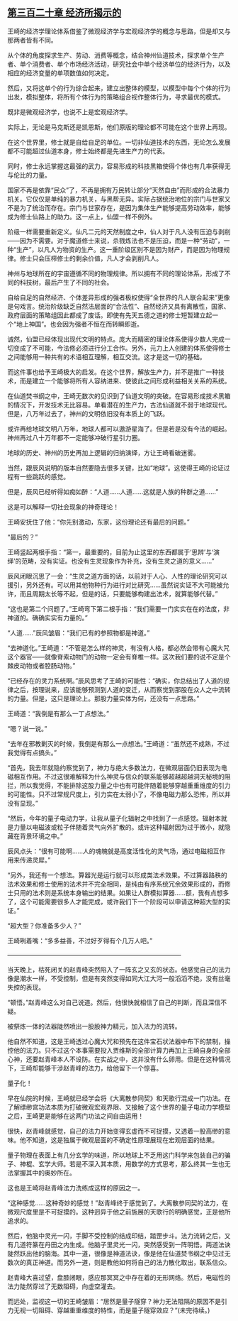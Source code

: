 ## [第三百二十章 经济所揭示的](https://www.xxbiquge.com/11_11207/8987588.html)


  王崎的经济学理论体系借鉴了微观经济学与宏观经济学的概念与思路，但是却又与那两者皆有不同。

  从个体的角度探求生产、劳动、消费等概念，结合神州仙道技术，探求单个生产者、单个消费者、单个市场经济活动，研究社会中单个经济单位的经济行为，以及相应的经济变量的单项数值如何决定。

  然后，又将这单个的行为综合起来，建立出整体的模型，以模型中每个个体的行为出发，模拟整体，将所有个体行为的策略组合视作整体行为，寻求最优的模式。

  既非是微观经济学，也说不上是宏观经济学。

  实际上，无论是马克斯还是凯恩斯，他们原版的理论都不可能在这个世界上再现。

  在这个世界里，修士就是自给自足的单位。一切非仙道技术的东西，无论怎么发展都不可能超过仙道本身，修士始终都是先进生产力的代表。

  同时，修士永远掌握这最强的武力，容易形成的科技黑箱使得个体也有几率获得无与伦比的力量。

  国家不再是依靠“民众”了，不再是拥有万民转让部分“天然自由”而形成的合法暴力机关。它仅仅是单纯的暴力机关，与黑帮无异。实际占据统治地位的宗门与世家又不是为了统治而存在。宗门与世家存在，是因为集体生产能够提高劳动效率，能够成为修士仙路上的助力。这一点上，仙盟一样不例外。

  阶级一样需要重新定义。仙凡二元的天然制度之中，仙人对于凡人没有压迫与剥削——因为不需要。对于魔道修士来说，杀戮炼法也不是压迫，而是一种“劳动”，一种“生产”，以凡人为物资的生产。这一重阶级区别不是因为财产，而是因为物理规律。修士只会压榨修士的剩余价值，凡人才会剥削凡人。

  神州与地球所在的宇宙遵循不同的物理规律。所以拥有不同的理论体系，形成了不同的科技树，最后产生了不同的社会。

  自给自足的自然经济、个体差异形成的强者极权使得“全世界的凡人联合起来”更像是句戏言。统治阶级缺乏自然法层面的“合法性”、自然经济又具有离散性，国家、政府层面的策略组因此都成了废话。即使有先天五德之道的修士短暂建立起一个“地上神国”。也会因为强者不恒在而转瞬即逝。

  诚然，仙盟已经体现出现代文明的特点。庞大而精密的理论体系使得少数人完成一切变成了不可能，今法修必须进行分工合作。另外，元力上人创建的体系使得修士之间能够用一种共有的术语相互理解，相互交流。这才是这一切的基础。

  而这件事也给予王崎极大的启发。在这个世界，解放生产力，并不是推广一种技术，而是建立一个能够将所有人容纳进来、使彼此之间形成利益相关关系的系统。

  在仙道焚书纲之中，王崎无数次的见识到了仙道文明的突破。在容易形成技术黑箱的情况下，开发技术无比容易。单看潜在的生产力，古法仙道就不弱于地球现代。但是，八万年过去了，神州的文明依旧没有本质上的飞跃。

  或许再给地球文明八万年，地球人都可以遨游星海了。但是若是没有今法的崛起。神州再过八十万年都不一定能够冲破行星引力圈。

  地球的历史、神州的历史再加上逻辑的归纳演绎，方让王崎看破迷雾。

  当然，跟辰风说明的版本自然要隐去很多关键，比如“地球”。这使得王崎的论证过程有一些跳跃的感觉。

  但是，辰风已经听得如痴如醉：“人道……人道……这就是人族的种群之道……”

  这是可以解释一切社会现象的神奇理论！

  王崎安抚住了他：“你先别激动，东家，这份理论还有最后的问题。”

  “最后的？”

  王崎竖起两根手指：“第一，最重要的，目前为止这里的东西都属于‘思辨’与‘演绎’的范畴，没有实证。也没有生灵现象作为补充，没有生灵之道的意义……”

  辰风闭眼沉思了一会：“生灵之道方面的话，以前对于人心、人性的理论研究可以援引，另外还有。可以用其他物种行为进行对比研究……虽然说实证不大可能被允许，而且周期太长等不起，但是的话，只要能够构建出法术，就算能够代替。”

  “这也是第二个问题了。”王崎弯下第二根手指：“我们需要一门实实在在的法度，非神道的。确确实实有力量的。”

  “人道……”辰风皱眉：“我们已有的参照物都是神道。”

  “去神道化。”王崎道：“不管是怎么样的神灵，有没有人格，都必然会带有心魔大咒这个器官——就像脊索动物门的动物一定会有脊椎一样。这次我们要的说不定是个棘皮动物或者腔肠动物。”

  “已经存在的灵力系统啊。”辰风思考了王崎的可能性：“确实，你总结出了人道的规律之后，按理说来，应该能够预测到人道的变迁，从而察觉到那股在众人之中流转的力量。但是，这只是理论上。那股力量实体为何，还没有一点思路。”

  王崎道：“我倒是有那么一丁点想法。”

  “嗯？说一说。”

  “去年在邪教剿灭的时候，我倒是有那么一点想法。”王崎道：“虽然还不成熟，不过我觉得有点搞头。”

  “首先，我去年就隐约察觉到了，神力与绝大多数法力，在微观层面仍旧表现为电磁相互作用。不过这很难解释为什么神灵与信众的联系能够超越超越洞天秘境的阻拦，所以我觉得，不能排除这股力量之中也有可能伴随着能够穿越重重维度的引力的可能性。只不过常规尺度上，引力实在太弱小了，不像电磁力那么恐怖，所以并没有显现。”

  “然后，今年的量子电动力学，让我从量子化辐射之中找到了一点感觉。辐射本就是力量以电磁波或粒子伴随着灵气向外扩散的。或许这种辐射因为过于微小，就隐藏在背景环境之中。”

  辰风点头：“很有可能啊……人的魂魄就是高度活性化的灵气场，通过电磁相互作用来传递灵犀。”

  “另外，我还有一个想法。算器光是运行就可以形成类法术效果。不过算器路秩的法术效果和修士使用的法术并不完全相同，是纯由有序系统冗余效果形成的，而修士只用的法术则是系统本身输出的结果。如果让人群模拟算器……额，我有点想多了，这个可能需要很多人才能完成，或许我们下一个阶段可以申请这种超大型的实证。”

  “超大型？你准备多少人？”

  王崎咧着嘴：“多多益善，不过好歹得有个几万人吧。”

  ————————————————————————————

  当天晚上，枯死闭关的赵青峰突然陷入了一阵玄之又玄的状态。他感觉自己的法力像是潮水一样，不受控制，但是有突然变得如同大江大河一般滔滔不绝，没有丝毫失控的表现。

  “顿悟。”赵青峰这么对自己说道。然后，他很快就相信了自己的判断，而且深信不疑。

  被祭炼一体的法器陡然喷出一股股神力精元，加入法力的流转。

  他自然不知道，这是王崎透过心魔大咒和预先在这件宝石状法器中布下的禁制，操控他的法力。只不过这个本事需要投入贾维斯的全部计算力再加上王崎自身的全部心神，还要赵青峰本人不设防。在实战之中，这并没有什么卵用。但是在这种情况下，王崎却能够干涉赵青峰的法力，给他留下一个惊喜。

  量子化！

  早在仙院的时候，王崎就已经学会将《大离散参同契》和天歌行混成一门功法。在了解缥缈宫功法本质为打破微观宏观界限、又接触了这个世界的量子电动力学模型之后，王崎更是能够在这两门功法之间自由运用！

  很快，赵青峰就感觉，自己的法力开始变得玄虚而不可捉摸，又透着一股高缈的意味。他不知道，这是独属于微观层面的不确定性原理展现在宏观层面的结果。

  量子物理在表面上有几分玄学的味道，所以地球上不乏用这门科学来包装自己的骗子、神棍、玄学大师。若是不深入其本质，用数学的方式思考，那么终其一生也无法掌握其中的奥妙所在。

  这也是王崎将赵青峰法力洗练成这样的原因之一。

  “这种感觉……这种奇妙的感觉！”赵青峰终于感觉到了。大离散参同契的法力，在微观尺度里是不可捉摸的。这种迥异于他之前施展的天歌行的明确感觉，正是他所追求的。

  然后，他脑中灵光一闪，手脚不受控制的结成印结，踏罡步斗。法力流转之后，又有几道符篆在丹田之内生成。他脑子里灵光一闪，突然感受到一阵明悟。两道法诀陡然跃出他的脑海。其中一道，很像是神道法诀，像是他在仙道焚书纲之中见过无数次的真正神道。而另外一道，则是教他如何将自己的法力散化取出，联系信众。

  赵青峰大喜过望，盘膝闭眼，感应那冥冥之中存在着的无形网络。然后，电磁性的法力陡然穿过了无数阻碍，向虚空灌去。

  而远处，监视这一切的王崎皱眉：“居然是量子隧穿？神力无法阻隔的原因不是引力无视一切阻碍、穿越重重维度的特性，而是量子隧穿效应？”(未完待续。)
